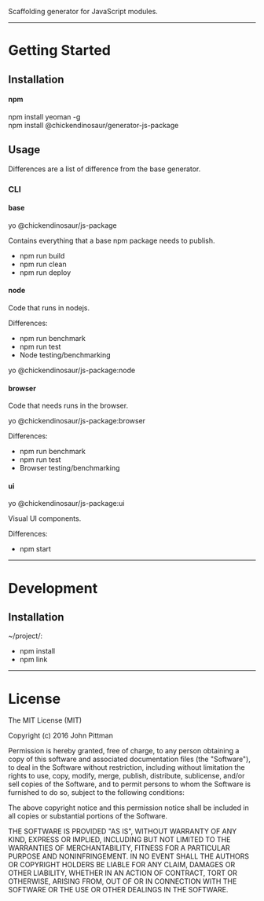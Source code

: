 Scaffolding generator for JavaScript modules.  

---  

# Getting Started  

## Installation

#### npm  

npm install yeoman -g  
npm install @chickendinosaur/generator-js-package  

## Usage

Differences are a list of difference from the base generator.

### CLI  

#### base

yo @chickendinosaur/js-package  

Contains everything that a base npm package needs to publish.

* npm run build
* npm run clean
* npm run deploy

#### node

Code that runs in nodejs.

Differences:  

* npm run benchmark  
* npm run test  
* Node testing/benchmarking  

yo @chickendinosaur/js-package:node  

#### browser

Code that needs runs in the browser.

yo @chickendinosaur/js-package:browser  

Differences:  

* npm run benchmark  
* npm run test  
* Browser testing/benchmarking  

#### ui

yo @chickendinosaur/js-package:ui  

Visual UI components.

Differences:  

* npm start  

---  

# Development  

## Installation  

~/project/:

* npm install
* npm link

---  

# License  

The MIT License (MIT)

Copyright (c) 2016 John Pittman

Permission is hereby granted, free of charge, to any person obtaining a copy
of this software and associated documentation files (the "Software"), to deal
in the Software without restriction, including without limitation the rights
to use, copy, modify, merge, publish, distribute, sublicense, and/or sell
copies of the Software, and to permit persons to whom the Software is
furnished to do so, subject to the following conditions:

The above copyright notice and this permission notice shall be included in all
copies or substantial portions of the Software.

THE SOFTWARE IS PROVIDED "AS IS", WITHOUT WARRANTY OF ANY KIND, EXPRESS OR
IMPLIED, INCLUDING BUT NOT LIMITED TO THE WARRANTIES OF MERCHANTABILITY,
FITNESS FOR A PARTICULAR PURPOSE AND NONINFRINGEMENT. IN NO EVENT SHALL THE
AUTHORS OR COPYRIGHT HOLDERS BE LIABLE FOR ANY CLAIM, DAMAGES OR OTHER
LIABILITY, WHETHER IN AN ACTION OF CONTRACT, TORT OR OTHERWISE, ARISING FROM,
OUT OF OR IN CONNECTION WITH THE SOFTWARE OR THE USE OR OTHER DEALINGS IN THE
SOFTWARE.
